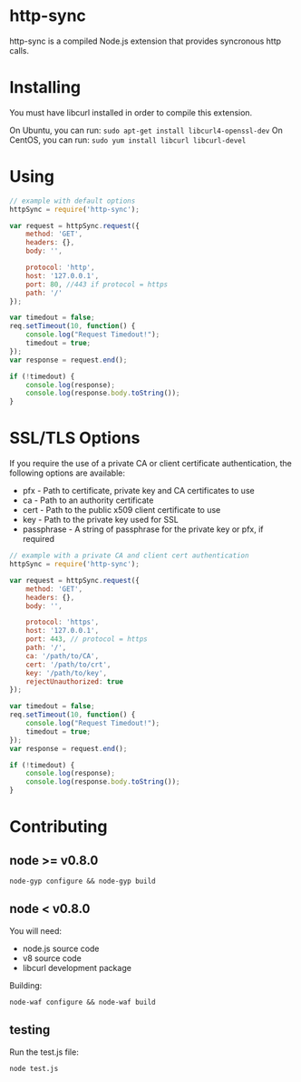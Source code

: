 # http-sync

http-sync is a compiled Node.js extension that provides syncronous http calls.

# Installing

You must have libcurl installed in order to compile this extension.

On Ubuntu, you can run: `sudo apt-get install libcurl4-openssl-dev`
On CentOS, you can run: `sudo yum install libcurl libcurl-devel`

# Using

```javascript
// example with default options
httpSync = require('http-sync');

var request = httpSync.request({
    method: 'GET',
    headers: {},
    body: '',

    protocol: 'http',
    host: '127.0.0.1',
    port: 80, //443 if protocol = https
    path: '/'
});

var timedout = false;
req.setTimeout(10, function() {
    console.log("Request Timedout!");
    timedout = true;
});
var response = request.end();

if (!timedout) {
    console.log(response);
    console.log(response.body.toString());
}
```

# SSL/TLS Options

If you require the use of a private CA or client certificate authentication, the following options are available:

* pfx - Path to certificate, private key and CA certificates to use
* ca - Path to an authority certificate
* cert - Path to the public x509 client certificate to use
* key - Path to the private key used for SSL
* passphrase - A string of passphrase for the private key or pfx, if required

```javascript
// example with a private CA and client cert authentication
httpSync = require('http-sync');

var request = httpSync.request({
    method: 'GET',
    headers: {},
    body: '',

    protocol: 'https',
    host: '127.0.0.1',
    port: 443, // protocol = https
    path: '/',
    ca: '/path/to/CA',
    cert: '/path/to/crt',
    key: '/path/to/key',
    rejectUnauthorized: true
});

var timedout = false;
req.setTimeout(10, function() {
    console.log("Request Timedout!");
    timedout = true;
});
var response = request.end();

if (!timedout) {
    console.log(response);
    console.log(response.body.toString());
}
```

# Contributing

## node >= v0.8.0

`node-gyp configure && node-gyp build`

## node < v0.8.0

You will need:

* node.js source code
* v8 source code
* libcurl development package

Building:

    node-waf configure && node-waf build

## testing

Run the test.js file:

    node test.js
